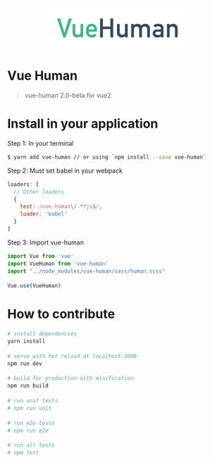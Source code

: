 <p align="center"><img width="320" src="docs/vue-human.jpg"></p>

# Vue Human

> vue-human 2.0-beta
> for vue2

# Install in your application

Step 1: In your terminal

``` bash
$ yarn add vue-human // or using `npm install --save vue-human`
```

Step 2: Must set babel in your webpack

``` javascript
loaders: [
  // Other loaders
  {
    test: /vue-human\/.*?js$/,
    loader: 'babel'
  }
]
```

Step 3: Import vue-human

``` javascript
import Vue from 'vue'
import VueHuman from 'vue-human'
import "../node_modules/vue-human/sass/human.scss"

Vue.use(VueHuman)
```

# How to contribute

``` bash
# install dependencies
yarn install

# serve with hot reload at localhost:3000
npm run dev

# build for production with minification
npm run build

# run unit tests
# npm run unit

# run e2e tests
# npm run e2e

# run all tests
# npm test
```
